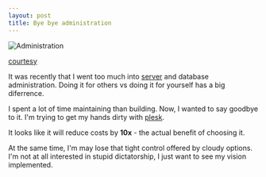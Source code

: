 ```yaml
---
layout: post
title: Bye bye administration
---
```


![Administration](http://i2.kym-cdn.com/photos/images/original/000/253/408/9b2.jpg)

[courtesy](http://knowyourmeme.com/photos/253408-what-people-think-i-do-what-i-really-do)

It was recently that I went too much into [server](http://blogx.nerdspal.com/launch-pre-requisites/) and database administration. Doing it for others vs doing it for yourself has a big diferrence.

I spent a lot of time maintaining than building. Now, I wanted to say goodbye to it. I'm trying to get my hands dirty with [plesk](http://www.odin.com/products/plesk/).

It looks like it will reduce costs by **10x** - the actual benefit of choosing it.

At the same time, I'm may lose that tight control offered by cloudy options. I'm not at all interested in stupid dictatorship, I just want to see my vision implemented.
